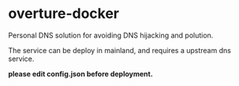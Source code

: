 # overture-docker

Personal DNS solution for avoiding DNS hijacking and polution.

The service can be deploy in mainland, and requires a upstream dns service.

**please edit config.json before deployment.**
